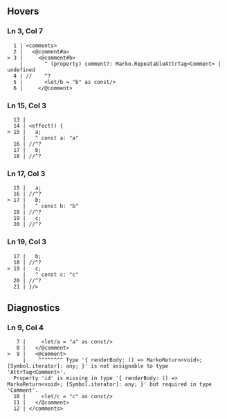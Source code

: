 ## Hovers
### Ln 3, Col 7
```marko
  1 | <comments>
  2 |   <@comment#a>
> 3 |     <@comment#b>
    |       ^ (property) comment?: Marko.RepeatableAttrTag<Comment> | undefined
  4 | //    ^?
  5 |       <let/b = "b" as const/>
  6 |     </@comment>
```

### Ln 15, Col 3
```marko
  13 |
  14 | <effect() {
> 15 |   a;
     |   ^ const a: "a"
  16 | //^?
  17 |   b;
  18 | //^?
```

### Ln 17, Col 3
```marko
  15 |   a;
  16 | //^?
> 17 |   b;
     |   ^ const b: "b"
  18 | //^?
  19 |   c;
  20 | //^?
```

### Ln 19, Col 3
```marko
  17 |   b;
  18 | //^?
> 19 |   c;
     |   ^ const c: "c"
  20 | //^?
  21 | }/>
```

## Diagnostics
### Ln 9, Col 4
```marko
   7 |     <let/a = "a" as const/>
   8 |   </@comment>
>  9 |   <@comment>
     |    ^^^^^^^^ Type '{ renderBody: () => MarkoReturn<void>; [Symbol.iterator]: any; }' is not assignable to type 'AttrTag<Comment>'.
  Property 'id' is missing in type '{ renderBody: () => MarkoReturn<void>; [Symbol.iterator]: any; }' but required in type 'Comment'.
  10 |     <let/c = "c" as const/>
  11 |   </@comment>
  12 | </comments>
```

